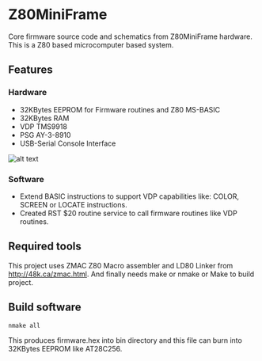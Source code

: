 # Z80MiniFrame
Core firmware source code and schematics from Z80MiniFrame hardware. This is a Z80 based microcomputer based system.

## Features

### Hardware 

* 32KBytes EEPROM for Firmware routines and Z80 MS-BASIC
* 32KBytes RAM
* VDP TMS9918
* PSG AY-3-8910
* USB-Serial Console Interface
 
![alt text](https://cdn.hackaday.io/images/9041991566431402353.jpg)

### Software

* Extend BASIC instructions to support VDP capabilities like: COLOR, SCREEN or LOCATE instructions.
* Created RST $20 routine service to call firmware routines like VDP routines.

## Required tools
This project uses ZMAC Z80 Macro assembler and LD80 Linker from http://48k.ca/zmac.html. And finally needs make or nmake or Make to build project.

## Build software
```
nmake all
```

This produces firmware.hex into bin directory and this file can burn into 32KBytes EEPROM like AT28C256.

